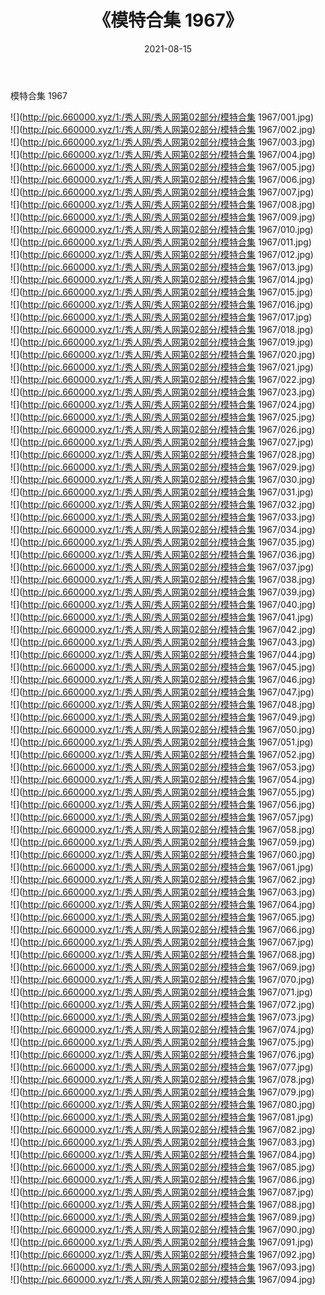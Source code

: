 ﻿---
layout: post
title:  《模特合集 1967》
date:   2021-08-15
img: http://pic.660000.xyz/1:/秀人网/秀人网第02部分/模特合集 1967/000.jpg
categories: [美女, 清纯, 唯美]
---

模特合集 1967

  ![](http://pic.660000.xyz/1:/秀人网/秀人网第02部分/模特合集 1967/001.jpg) <br> ![](http://pic.660000.xyz/1:/秀人网/秀人网第02部分/模特合集 1967/002.jpg) <br> ![](http://pic.660000.xyz/1:/秀人网/秀人网第02部分/模特合集 1967/003.jpg) <br> ![](http://pic.660000.xyz/1:/秀人网/秀人网第02部分/模特合集 1967/004.jpg) <br> ![](http://pic.660000.xyz/1:/秀人网/秀人网第02部分/模特合集 1967/005.jpg) <br> ![](http://pic.660000.xyz/1:/秀人网/秀人网第02部分/模特合集 1967/006.jpg) <br> ![](http://pic.660000.xyz/1:/秀人网/秀人网第02部分/模特合集 1967/007.jpg) <br> ![](http://pic.660000.xyz/1:/秀人网/秀人网第02部分/模特合集 1967/008.jpg) <br> ![](http://pic.660000.xyz/1:/秀人网/秀人网第02部分/模特合集 1967/009.jpg) <br> ![](http://pic.660000.xyz/1:/秀人网/秀人网第02部分/模特合集 1967/010.jpg) <br> ![](http://pic.660000.xyz/1:/秀人网/秀人网第02部分/模特合集 1967/011.jpg) <br> ![](http://pic.660000.xyz/1:/秀人网/秀人网第02部分/模特合集 1967/012.jpg) <br> ![](http://pic.660000.xyz/1:/秀人网/秀人网第02部分/模特合集 1967/013.jpg) <br> ![](http://pic.660000.xyz/1:/秀人网/秀人网第02部分/模特合集 1967/014.jpg) <br> ![](http://pic.660000.xyz/1:/秀人网/秀人网第02部分/模特合集 1967/015.jpg) <br> ![](http://pic.660000.xyz/1:/秀人网/秀人网第02部分/模特合集 1967/016.jpg) <br> ![](http://pic.660000.xyz/1:/秀人网/秀人网第02部分/模特合集 1967/017.jpg) <br> ![](http://pic.660000.xyz/1:/秀人网/秀人网第02部分/模特合集 1967/018.jpg) <br> ![](http://pic.660000.xyz/1:/秀人网/秀人网第02部分/模特合集 1967/019.jpg) <br> ![](http://pic.660000.xyz/1:/秀人网/秀人网第02部分/模特合集 1967/020.jpg) <br> ![](http://pic.660000.xyz/1:/秀人网/秀人网第02部分/模特合集 1967/021.jpg) <br> ![](http://pic.660000.xyz/1:/秀人网/秀人网第02部分/模特合集 1967/022.jpg) <br> ![](http://pic.660000.xyz/1:/秀人网/秀人网第02部分/模特合集 1967/023.jpg) <br> ![](http://pic.660000.xyz/1:/秀人网/秀人网第02部分/模特合集 1967/024.jpg) <br> ![](http://pic.660000.xyz/1:/秀人网/秀人网第02部分/模特合集 1967/025.jpg) <br> ![](http://pic.660000.xyz/1:/秀人网/秀人网第02部分/模特合集 1967/026.jpg) <br> ![](http://pic.660000.xyz/1:/秀人网/秀人网第02部分/模特合集 1967/027.jpg) <br> ![](http://pic.660000.xyz/1:/秀人网/秀人网第02部分/模特合集 1967/028.jpg) <br> ![](http://pic.660000.xyz/1:/秀人网/秀人网第02部分/模特合集 1967/029.jpg) <br> ![](http://pic.660000.xyz/1:/秀人网/秀人网第02部分/模特合集 1967/030.jpg) <br> ![](http://pic.660000.xyz/1:/秀人网/秀人网第02部分/模特合集 1967/031.jpg) <br> ![](http://pic.660000.xyz/1:/秀人网/秀人网第02部分/模特合集 1967/032.jpg) <br> ![](http://pic.660000.xyz/1:/秀人网/秀人网第02部分/模特合集 1967/033.jpg) <br> ![](http://pic.660000.xyz/1:/秀人网/秀人网第02部分/模特合集 1967/034.jpg) <br> ![](http://pic.660000.xyz/1:/秀人网/秀人网第02部分/模特合集 1967/035.jpg) <br> ![](http://pic.660000.xyz/1:/秀人网/秀人网第02部分/模特合集 1967/036.jpg) <br> ![](http://pic.660000.xyz/1:/秀人网/秀人网第02部分/模特合集 1967/037.jpg) <br> ![](http://pic.660000.xyz/1:/秀人网/秀人网第02部分/模特合集 1967/038.jpg) <br> ![](http://pic.660000.xyz/1:/秀人网/秀人网第02部分/模特合集 1967/039.jpg) <br> ![](http://pic.660000.xyz/1:/秀人网/秀人网第02部分/模特合集 1967/040.jpg) <br> ![](http://pic.660000.xyz/1:/秀人网/秀人网第02部分/模特合集 1967/041.jpg) <br> ![](http://pic.660000.xyz/1:/秀人网/秀人网第02部分/模特合集 1967/042.jpg) <br> ![](http://pic.660000.xyz/1:/秀人网/秀人网第02部分/模特合集 1967/043.jpg) <br> ![](http://pic.660000.xyz/1:/秀人网/秀人网第02部分/模特合集 1967/044.jpg) <br> ![](http://pic.660000.xyz/1:/秀人网/秀人网第02部分/模特合集 1967/045.jpg) <br> ![](http://pic.660000.xyz/1:/秀人网/秀人网第02部分/模特合集 1967/046.jpg) <br> ![](http://pic.660000.xyz/1:/秀人网/秀人网第02部分/模特合集 1967/047.jpg) <br> ![](http://pic.660000.xyz/1:/秀人网/秀人网第02部分/模特合集 1967/048.jpg) <br> ![](http://pic.660000.xyz/1:/秀人网/秀人网第02部分/模特合集 1967/049.jpg) <br> ![](http://pic.660000.xyz/1:/秀人网/秀人网第02部分/模特合集 1967/050.jpg) <br> ![](http://pic.660000.xyz/1:/秀人网/秀人网第02部分/模特合集 1967/051.jpg) <br> ![](http://pic.660000.xyz/1:/秀人网/秀人网第02部分/模特合集 1967/052.jpg) <br> ![](http://pic.660000.xyz/1:/秀人网/秀人网第02部分/模特合集 1967/053.jpg) <br> ![](http://pic.660000.xyz/1:/秀人网/秀人网第02部分/模特合集 1967/054.jpg) <br> ![](http://pic.660000.xyz/1:/秀人网/秀人网第02部分/模特合集 1967/055.jpg) <br> ![](http://pic.660000.xyz/1:/秀人网/秀人网第02部分/模特合集 1967/056.jpg) <br> ![](http://pic.660000.xyz/1:/秀人网/秀人网第02部分/模特合集 1967/057.jpg) <br> ![](http://pic.660000.xyz/1:/秀人网/秀人网第02部分/模特合集 1967/058.jpg) <br> ![](http://pic.660000.xyz/1:/秀人网/秀人网第02部分/模特合集 1967/059.jpg) <br> ![](http://pic.660000.xyz/1:/秀人网/秀人网第02部分/模特合集 1967/060.jpg) <br> ![](http://pic.660000.xyz/1:/秀人网/秀人网第02部分/模特合集 1967/061.jpg) <br> ![](http://pic.660000.xyz/1:/秀人网/秀人网第02部分/模特合集 1967/062.jpg) <br> ![](http://pic.660000.xyz/1:/秀人网/秀人网第02部分/模特合集 1967/063.jpg) <br> ![](http://pic.660000.xyz/1:/秀人网/秀人网第02部分/模特合集 1967/064.jpg) <br> ![](http://pic.660000.xyz/1:/秀人网/秀人网第02部分/模特合集 1967/065.jpg) <br> ![](http://pic.660000.xyz/1:/秀人网/秀人网第02部分/模特合集 1967/066.jpg) <br> ![](http://pic.660000.xyz/1:/秀人网/秀人网第02部分/模特合集 1967/067.jpg) <br> ![](http://pic.660000.xyz/1:/秀人网/秀人网第02部分/模特合集 1967/068.jpg) <br> ![](http://pic.660000.xyz/1:/秀人网/秀人网第02部分/模特合集 1967/069.jpg) <br> ![](http://pic.660000.xyz/1:/秀人网/秀人网第02部分/模特合集 1967/070.jpg) <br> ![](http://pic.660000.xyz/1:/秀人网/秀人网第02部分/模特合集 1967/071.jpg) <br> ![](http://pic.660000.xyz/1:/秀人网/秀人网第02部分/模特合集 1967/072.jpg) <br> ![](http://pic.660000.xyz/1:/秀人网/秀人网第02部分/模特合集 1967/073.jpg) <br> ![](http://pic.660000.xyz/1:/秀人网/秀人网第02部分/模特合集 1967/074.jpg) <br> ![](http://pic.660000.xyz/1:/秀人网/秀人网第02部分/模特合集 1967/075.jpg) <br> ![](http://pic.660000.xyz/1:/秀人网/秀人网第02部分/模特合集 1967/076.jpg) <br> ![](http://pic.660000.xyz/1:/秀人网/秀人网第02部分/模特合集 1967/077.jpg) <br> ![](http://pic.660000.xyz/1:/秀人网/秀人网第02部分/模特合集 1967/078.jpg) <br> ![](http://pic.660000.xyz/1:/秀人网/秀人网第02部分/模特合集 1967/079.jpg) <br> ![](http://pic.660000.xyz/1:/秀人网/秀人网第02部分/模特合集 1967/080.jpg) <br> ![](http://pic.660000.xyz/1:/秀人网/秀人网第02部分/模特合集 1967/081.jpg) <br> ![](http://pic.660000.xyz/1:/秀人网/秀人网第02部分/模特合集 1967/082.jpg) <br> ![](http://pic.660000.xyz/1:/秀人网/秀人网第02部分/模特合集 1967/083.jpg) <br> ![](http://pic.660000.xyz/1:/秀人网/秀人网第02部分/模特合集 1967/084.jpg) <br> ![](http://pic.660000.xyz/1:/秀人网/秀人网第02部分/模特合集 1967/085.jpg) <br> ![](http://pic.660000.xyz/1:/秀人网/秀人网第02部分/模特合集 1967/086.jpg) <br> ![](http://pic.660000.xyz/1:/秀人网/秀人网第02部分/模特合集 1967/087.jpg) <br> ![](http://pic.660000.xyz/1:/秀人网/秀人网第02部分/模特合集 1967/088.jpg) <br> ![](http://pic.660000.xyz/1:/秀人网/秀人网第02部分/模特合集 1967/089.jpg) <br> ![](http://pic.660000.xyz/1:/秀人网/秀人网第02部分/模特合集 1967/090.jpg) <br> ![](http://pic.660000.xyz/1:/秀人网/秀人网第02部分/模特合集 1967/091.jpg) <br> ![](http://pic.660000.xyz/1:/秀人网/秀人网第02部分/模特合集 1967/092.jpg) <br> ![](http://pic.660000.xyz/1:/秀人网/秀人网第02部分/模特合集 1967/093.jpg) <br> ![](http://pic.660000.xyz/1:/秀人网/秀人网第02部分/模特合集 1967/094.jpg) <br>